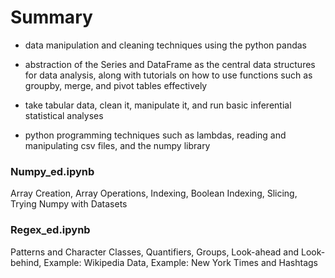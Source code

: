 # Summary

- data manipulation and cleaning techniques using the python pandas 

- abstraction of the Series and DataFrame as the central data structures for data analysis, along with tutorials on how to use functions such as groupby, merge, and pivot tables effectively

- take tabular data, clean it, manipulate it, and run basic inferential statistical analyses

- python programming techniques such as lambdas, reading and manipulating csv files, and the numpy library

### Numpy_ed.ipynb

Array Creation, Array Operations, Indexing, Boolean Indexing, Slicing, Trying Numpy with Datasets

### Regex_ed.ipynb

Patterns and Character Classes, Quantifiers, Groups, Look-ahead and Look-behind, Example: Wikipedia Data, Example: New York Times and Hashtags


